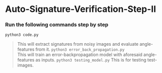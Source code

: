 # Auto-Signature-Verification-Step-II
### Run the following commands step by step
```python3 code.py```<br>
>  This will extract signatures from noisy images and evaluate angle-features from it.
```python3 error_back_propagation.py```<br>
>  This will train an error-backpropagation model with aforesaid angle-features as inputs.
```python3 testing_model.py```
>  This is for testing test-images.
